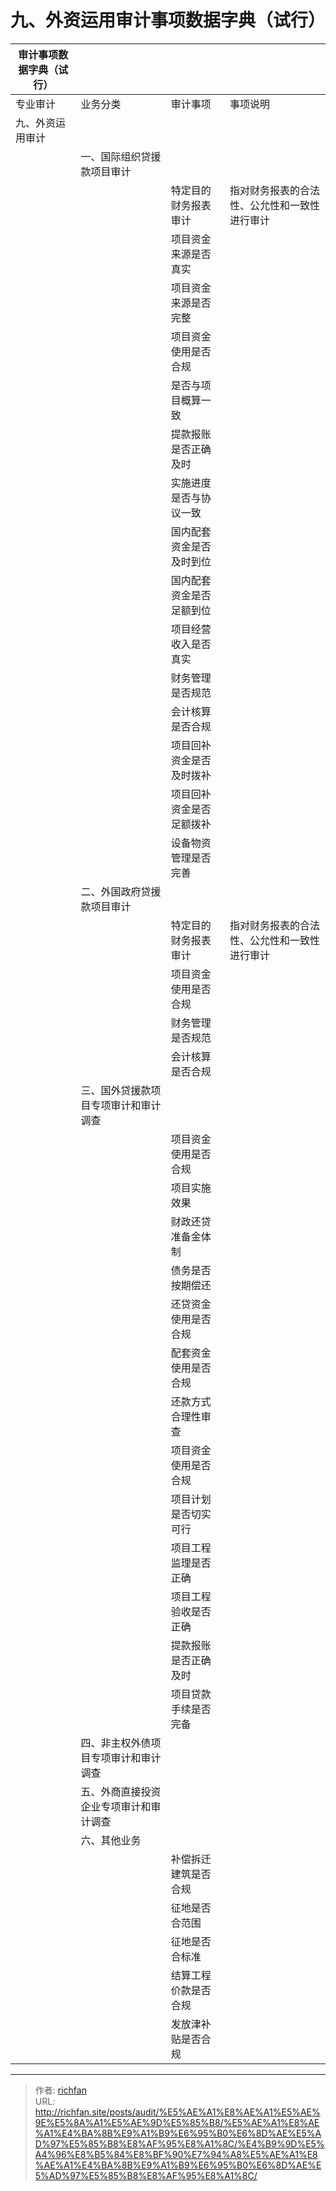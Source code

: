 # 九、外资运用审计事项数据字典（试行）

| 审计事项数据字典（试行） |                     |              |                        |
|--------------|---------------------|--------------|------------------------|
| 专业审计         | 业务分类                | 审计事项         | 事项说明                   |
| 九、外资运用审计     |                     |              |                        |
|              | 一、国际组织贷援款项目审计       |              |                        |
|              |                     | 特定目的财务报表审计   | 指对财务报表的合法性、公允性和一致性进行审计 |
|              |                     | 项目资金来源是否真实   |                        |
|              |                     | 项目资金来源是否完整   |                        |
|              |                     | 项目资金使用是否合规   |                        |
|              |                     | 是否与项目概算一致    |                        |
|              |                     | 提款报账是否正确及时   |                        |
|              |                     | 实施进度是否与协议一致  |                        |
|              |                     | 国内配套资金是否及时到位 |                        |
|              |                     | 国内配套资金是否足额到位 |                        |
|              |                     | 项目经营收入是否真实   |                        |
|              |                     | 财务管理是否规范     |                        |
|              |                     | 会计核算是否合规     |                        |
|              |                     | 项目回补资金是否及时拨补 |                        |
|              |                     | 项目回补资金是否足额拨补 |                        |
|              |                     | 设备物资管理是否完善   |                        |
|              | 二、外国政府贷援款项目审计       |              |                        |
|              |                     | 特定目的财务报表审计   | 指对财务报表的合法性、公允性和一致性进行审计 |
|              |                     | 项目资金使用是否合规   |                        |
|              |                     | 财务管理是否规范     |                        |
|              |                     | 会计核算是否合规     |                        |
|              | 三、国外贷援款项目专项审计和审计调查  |              |                        |
|              |                     | 项目资金使用是否合规   |                        |
|              |                     | 项目实施效果       |                        |
|              |                     | 财政还贷准备金体制    |                        |
|              |                     | 债务是否按期偿还     |                        |
|              |                     | 还贷资金使用是否合规   |                        |
|              |                     | 配套资金使用是否合规   |                        |
|              |                     | 还款方式合理性审查    |                        |
|              |                     | 项目资金使用是否合规   |                        |
|              |                     | 项目计划是否切实可行   |                        |
|              |                     | 项目工程监理是否正确   |                        |
|              |                     | 项目工程验收是否正确   |                        |
|              |                     | 提款报账是否正确及时   |                        |
|              |                     | 项目贷款手续是否完备   |                        |
|              | 四、非主权外债项目专项审计和审计调查  |              |                        |
|              | 五、外商直接投资企业专项审计和审计调查 |              |                        |
|              | 六、其他业务              |              |                        |
|              |                     | 补偿拆迁建筑是否合规   |                        |
|              |                     | 征地是否合范围      |                        |
|              |                     | 征地是否合标准      |                        |
|              |                     | 结算工程价款是否合规   |                        |
|              |                     | 发放津补贴是否合规    |


---

> 作者: [richfan](https://richfan.site/)  
> URL: http://richfan.site/posts/audit/%E5%AE%A1%E8%AE%A1%E5%AE%9E%E5%8A%A1%E5%AE%9D%E5%85%B8/%E5%AE%A1%E8%AE%A1%E4%BA%8B%E9%A1%B9%E6%95%B0%E6%8D%AE%E5%AD%97%E5%85%B8%E8%AF%95%E8%A1%8C/%E4%B9%9D%E5%A4%96%E8%B5%84%E8%BF%90%E7%94%A8%E5%AE%A1%E8%AE%A1%E4%BA%8B%E9%A1%B9%E6%95%B0%E6%8D%AE%E5%AD%97%E5%85%B8%E8%AF%95%E8%A1%8C/  

